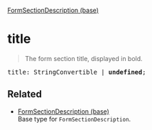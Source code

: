 [FormSectionDescription (base)](FormSectionDescription_base.md)

# title

> The form section title, displayed in bold.

<pre class="docgen_signature">title: StringConvertible | <b>undefined</b>;</pre>

## Related

- [<!--{ref:type}-->FormSectionDescription (base)](FormSectionDescription_base.md) \
    Base type for `FormSectionDescription`.
